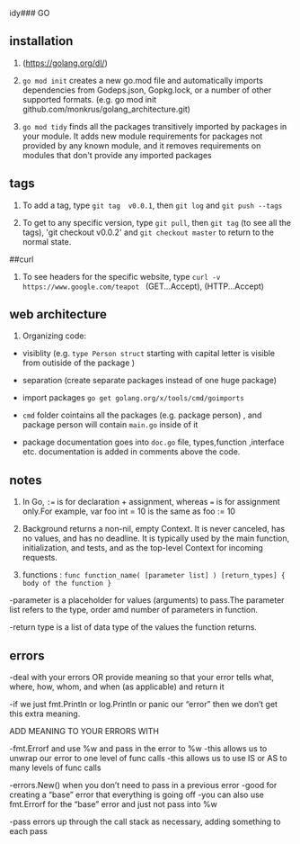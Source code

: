 idy### GO

## installation

1. (https://golang.org/dl/)

2. `go mod init`  creates a new go.mod file and automatically imports dependencies from Godeps.json, Gopkg.lock, or a number of other supported formats. (e.g. go mod init github.com/monkrus/golang_architecture.git)

3. `go mod tidy` finds all the packages transitively imported by packages in your module. It adds new module requirements for packages not provided by any known module, and it removes requirements on modules that don't provide any imported packages 


## tags

1. To add a tag, type `git tag  v0.0.1`, then `git log` and `git push --tags`

2. To get to any specific version, type `git pull`, then `git tag` (to see all the tags),
   'git checkout v0.0.2' and `git checkout master` to return to the normal state.

##curl

1. To see headers for the specific website, type `curl -v  https://www.google.com/teapot `
   (GET...Accept), (HTTP...Accept)

## web architecture

1. Organizing code: 

- visiblity (e.g. `type Person struct` starting with capital letter is visible from outiside of the package  )
- separation (create separate packages instead of one huge package)

- import packages `go get golang.org/x/tools/cmd/goimports`

- `cmd` folder cointains all the packages (e.g. package person) , and package person will contain `main.go` inside of it

- package documentation goes into `doc.go` file, types,function ,interface etc. documentation is added in comments above the code.

## notes

1. In Go, `:=`  is for declaration + assignment, whereas `=` is for assignment only.For example, var foo int = 10 is the same as foo := 10

2. Background returns a non-nil, empty Context. It is never canceled, has no values, and has no deadline. 
   It is typically used by the main function, initialization, and tests, and as the top-level Context for incoming requests.

3. functions : 
`func function_name( [parameter list] ) [return_types]
{
   body of the function
}`

-parameter is a placeholder for values (arguments) to pass.The parameter list refers to the type, order amd number of parameters in function.

-return type is a list of data type of the values the function returns.

## errors

-deal with your errors OR provide meaning so that your error tells what, where, how, whom, and when (as applicable) and return it

-if we just fmt.Println or log.Println or panic our “error” then we don’t get this extra meaning. 

ADD MEANING TO YOUR ERRORS WITH

-fmt.Errorf and use %w and pass in the error to %w
-this allows us to unwrap our error to one level of func calls
-this allows us to use IS or AS to many levels of func calls

-errors.New() when you don’t need to pass in a previous error
-good for creating a “base” error that everything is going off
-you can also use fmt.Errorf for the “base” error and just not pass into %w

-pass errors up through the call stack as necessary, adding something to each pass







